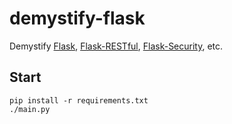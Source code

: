 # demystify-flask
Demystify [Flask](http://flask.pocoo.org), 
[Flask-RESTful](http://flask-restful.readthedocs.io), 
[Flask-Security](https://pythonhosted.org/Flask-Security),
etc.

## Start

    pip install -r requirements.txt
    ./main.py
